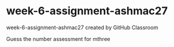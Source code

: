 # week-6-assignment-ashmac27
week-6-assignment-ashmac27 created by GitHub Classroom

Guess the number assessment for mthree
